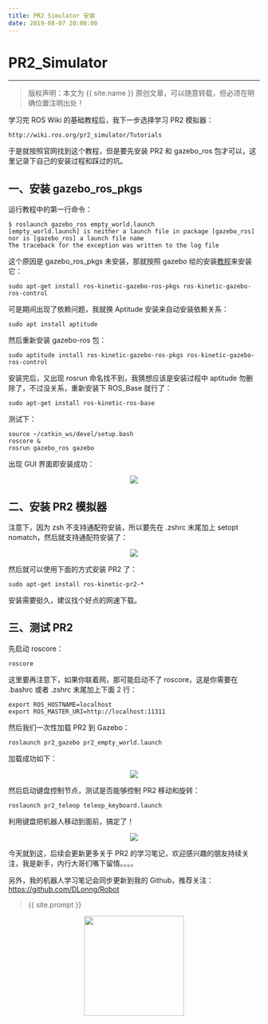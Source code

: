 ```yaml
---
title: PR2 Simulator 安装
date: 2019-08-07 20:00:00
---
```

# PR2_Simulator
***
> 版权声明：本文为 {{ site.name }} 原创文章，可以随意转载，但必须在明确位置注明出处！

学习完 ROS Wiki 的基础教程后，我下一步选择学习 PR2 模拟器：
```
http://wiki.ros.org/pr2_simulator/Tutorials
```

于是就按照官网找到这个教程，但是要先安装 PR2 和 gazebo_ros 包才可以，这里记录下自己的安装过程和踩过的坑。
## 一、安装 gazebo_ros_pkgs
运行教程中的第一行命令：
```
$ roslaunch gazebo_ros empty_world.launch
[empty_world.launch] is neither a launch file in package [gazebo_ros] nor is [gazebo_ros] a launch file name
The traceback for the exception was written to the log file
```
这个原因是 gazebo_ros_pkgs 未安装，那就按照 gazebo 给的安装[教程](http://gazebosim.org/tutorials?tut=ros_installing)来安装它：
```
sudo apt-get install ros-kinetic-gazebo-ros-pkgs ros-kinetic-gazebo-ros-control
```
可是期间出现了依赖问题，我就换 Aptitude 安装来自动安装依赖关系：
```
sudo apt install aptitude
```
然后重新安装 gazebo-ros 包：
```
sudo aptitude install ros-kinetic-gazebo-ros-pkgs ros-kinetic-gazebo-ros-control
```
安装完后，又出现 rosrun 命名找不到，我猜想应该是安装过程中 aptitude 勿删除了，不过没关系，重新安装下 ROS_Base 就行了：
```
sudo apt-get install ros-kinetic-ros-base
```
测试下：
```
source ~/catkin_ws/devel/setup.bash
roscore &
rosrun gazebo_ros gazebo
```
出现 GUI 界面即安装成功：

<div  align="center">
<img src="{{ site.url }}/images/ros/PR2/gazebo.png"/>
</div>

## 二、安装 PR2 模拟器
注意下，因为 zsh 不支持通配符安装，所以要先在 .zshrc 末尾加上 setopt nomatch，然后就支持通配符安装了：
<div  align="center">
<img src="{{ site.url }}/images/zsh/nomatch.png"/>
</div>

然后就可以使用下面的方式安装 PR2 了：
```
sudo apt-get install ros-kinetic-pr2-*
```
安装需要挺久，建议找个好点的网速下载。
## 三、测试 PR2
先启动 roscore：
```
roscore
```
这里要再注意下，如果你联着网，那可能启动不了 roscore，这是你需要在 .bashrc 或者 .zshrc 末尾加上下面 2 行：

```
export ROS_HOSTNAME=localhost
export ROS_MASTER_URI=http://localhost:11311
```

然后我们一次性加载 PR2 到 Gazebo：
```
roslaunch pr2_gazebo pr2_empty_world.launch
```
加载成功如下：

<div  align="center">
<img src="{{ site.url }}/images/ros/PR2/empty_pr2.png"/>
</div>

然后启动键盘控制节点，测试是否能够控制 PR2 移动和旋转：
```
roslaunch pr2_teleop teleop_keyboard.launch
```
利用键盘把机器人移动到面前，搞定了！

<div  align="center">
<img src="{{ site.url }}/images/ros/PR2/key_pr2.png"/>
</div>

今天就到这，后续会更新更多关于 PR2 的学习笔记，欢迎感兴趣的朋友持续关注，我是新手，内行大哥们嘴下留情。。。。

另外，我的机器人学习笔记会同步更新到我的 Github，推荐关注：
https://github.com/DLonng/Robot

> {{ site.prompt }}

<div  align="center">
<img src="{{ site.url }}/images/wechart.jpg" width = "200" height = "200"/>